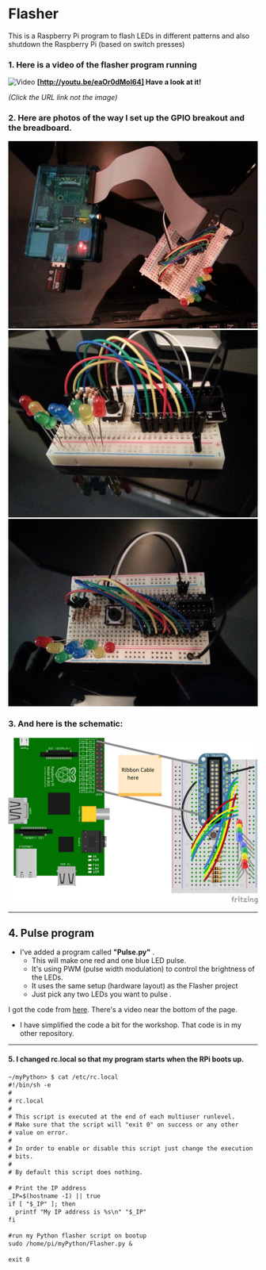 Flasher
=======

This is a Raspberry Pi program to flash LEDs in different patterns and also shutdown the Raspberry Pi (based on switch presses)

### 1. Here is a video of the flasher program running 
![Video](https://i1.ytimg.com/vi/eaOr0dMoI64/mqdefault.jpg) **[http://youtu.be/eaOr0dMoI64]   Have a look at it!**

*(Click the URL link not the image)*


### 2. Here are photos of the way I set up the GPIO breakout and the breadboard.


![Photo 1](https://raw.githubusercontent.com/salamander2/RaspberryPi/master/programs/Flasher/flasher1.jpg)
![Photo 2](https://raw.githubusercontent.com/salamander2/RaspberryPi/master/programs/Flasher/flasher2.jpg)
![Photo 3](https://raw.githubusercontent.com/salamander2/RaspberryPi/master/programs/Flasher/flasher3.jpg)

### 3. And here is the schematic:
![fritzing](https://raw.githubusercontent.com/salamander2/RaspberryPi/master/programs/Flasher/Flasher_bb.png)

-------

## 4.  Pulse program

* I've added a program called **"Pulse.py"** .  
  * This will make one red and one blue LED pulse. 
  * It's using PWM (pulse width modulation) to control the brightness of the LEDs.  
  * It uses the same setup (hardware layout) as the Flasher project
  * Just pick any two LEDs you want to pulse .
 
I got the code from [here](http://raspi.tv/2013/how-to-use-soft-pwm-in-rpi-gpio-pt-2-led-dimming-and-motor-speed-control). There's a video near the bottom of the page.

* I have simplified the code a bit for the workshop. That code is in my other repository.

------


#### 5. I changed rc.local so that my program starts when the RPi boots up.

```
~/myPython> $ cat /etc/rc.local
#!/bin/sh -e
#
# rc.local
#
# This script is executed at the end of each multiuser runlevel.
# Make sure that the script will "exit 0" on success or any other
# value on error.
#
# In order to enable or disable this script just change the execution
# bits.
#
# By default this script does nothing.

# Print the IP address
_IP=$(hostname -I) || true
if [ "$_IP" ]; then
  printf "My IP address is %s\n" "$_IP"
fi

#run my Python flasher script on bootup
sudo /home/pi/myPython/Flasher.py &

exit 0
```
